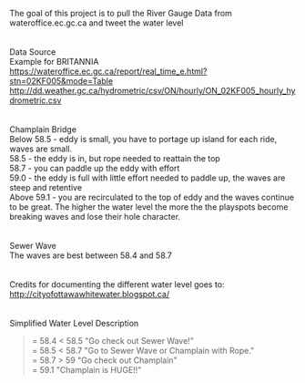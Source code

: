 The goal of this project is to pull the River Gauge Data from wateroffice.ec.gc.ca and tweet the water level <br>
<br><br>
Data Source<br>
Example for BRITANNIA<br>
https://wateroffice.ec.gc.ca/report/real_time_e.html?stn=02KF005&mode=Table <br>
http://dd.weather.gc.ca/hydrometric/csv/ON/hourly/ON_02KF005_hourly_hydrometric.csv <br>
<br><br>
Champlain Bridge<br>
Below 58.5 - eddy is small, you have to portage up island for each ride, waves are small.<br>
58.5 - the eddy is in, but rope needed to reattain the top<br>
58.7 - you can paddle up the eddy with effort<br>
59.0 - the eddy is full with little effort needed to paddle up, the waves are steep and retentive<br>
Above 59.1 - you are recirculated to the top of eddy and the waves continue to be great. The higher the water level the more the the playspots become breaking waves and lose their hole character.<br>
<br><br>
Sewer Wave<br>
The waves are best between 58.4 and 58.7<br>
<br><br>
Credits for documenting the different water level goes to:<br>
http://cityofottawawhitewater.blogspot.ca/ <br>
<br><br>
Simplified Water Level Description<br>
>= 58.4 < 58.5     "Go check out Sewer Wave!"<br>
>= 58.5 < 58.7     "Go to Sewer Wave or Champlain with Rope."<br>
>= 58.7 > 59       "Go check out Champlain"<br>
>= 59.1           "Champlain is HUGE!!"<br>
